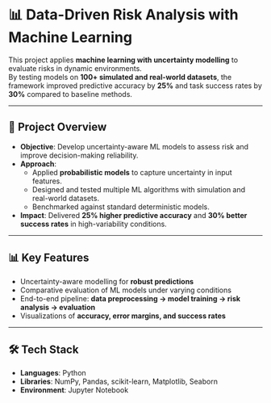 # 📊 Data-Driven Risk Analysis with Machine Learning  

This project applies **machine learning with uncertainty modelling** to evaluate risks in dynamic environments.  
By testing models on **100+ simulated and real-world datasets**, the framework improved predictive accuracy by **25%** and task success rates by **30%** compared to baseline methods.  

---

## 🔎 Project Overview  
- **Objective**: Develop uncertainty-aware ML models to assess risk and improve decision-making reliability.  
- **Approach**:  
  - Applied **probabilistic models** to capture uncertainty in input features.  
  - Designed and tested multiple ML algorithms with simulation and real-world datasets.  
  - Benchmarked against standard deterministic models.  
- **Impact**: Delivered **25% higher predictive accuracy** and **30% better success rates** in high-variability conditions.  

---

## 📊 Key Features  
- Uncertainty-aware modelling for **robust predictions**  
- Comparative evaluation of ML models under varying conditions  
- End-to-end pipeline: **data preprocessing → model training → risk analysis → evaluation**  
- Visualizations of **accuracy, error margins, and success rates**  

---

## 🛠️ Tech Stack  
- **Languages**: Python  
- **Libraries**: NumPy, Pandas, scikit-learn, Matplotlib, Seaborn  
- **Environment**: Jupyter Notebook  


